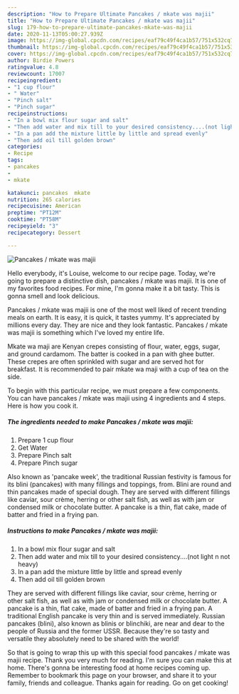 ```yaml
---
description: "How to Prepare Ultimate Pancakes / mkate was majii"
title: "How to Prepare Ultimate Pancakes / mkate was majii"
slug: 179-how-to-prepare-ultimate-pancakes-mkate-was-majii
date: 2020-11-13T05:00:27.939Z
image: https://img-global.cpcdn.com/recipes/eaf79c49f4ca1b57/751x532cq70/pancakes-mkate-was-majii-recipe-main-photo.jpg
thumbnail: https://img-global.cpcdn.com/recipes/eaf79c49f4ca1b57/751x532cq70/pancakes-mkate-was-majii-recipe-main-photo.jpg
cover: https://img-global.cpcdn.com/recipes/eaf79c49f4ca1b57/751x532cq70/pancakes-mkate-was-majii-recipe-main-photo.jpg
author: Birdie Powers
ratingvalue: 4.8
reviewcount: 17007
recipeingredient:
- "1 cup flour"
- " Water"
- "Pinch salt"
- "Pinch sugar"
recipeinstructions:
- "In a bowl mix flour sugar and salt"
- "Then add water and mix till to your desired consistency....(not light n not heavy)"
- "In a pan add the mixture little by little and spread evenly"
- "Then add oil till golden brown"
categories:
- Recipe
tags:
- pancakes
- 
- mkate

katakunci: pancakes  mkate 
nutrition: 265 calories
recipecuisine: American
preptime: "PT12M"
cooktime: "PT58M"
recipeyield: "3"
recipecategory: Dessert

---
```



![Pancakes / mkate was majii](https://img-global.cpcdn.com/recipes/eaf79c49f4ca1b57/751x532cq70/pancakes-mkate-was-majii-recipe-main-photo.jpg)

Hello everybody, it's Louise, welcome to our recipe page. Today, we're going to prepare a distinctive dish, pancakes / mkate was majii. It is one of my favorites food recipes. For mine, I'm gonna make it a bit tasty. This is gonna smell and look delicious.

Pancakes / mkate was majii is one of the most well liked of recent trending meals on earth. It is easy, it is quick, it tastes yummy. It's appreciated by millions every day. They are nice and they look fantastic. Pancakes / mkate was majii is something which I've loved my entire life.

Mkate wa maji are Kenyan crepes consisting of flour, water, eggs, sugar, and ground cardamom. The batter is cooked in a pan with ghee butter. These crepes are often sprinkled with sugar and are served hot for breakfast. It is recommended to pair mkate wa maji with a cup of tea on the side.


To begin with this particular recipe, we must prepare a few components. You can have pancakes / mkate was majii using 4 ingredients and 4 steps. Here is how you cook it.

<!--inarticleads1-->

##### The ingredients needed to make Pancakes / mkate was majii:

1. Prepare 1 cup flour
1. Get  Water
1. Prepare Pinch salt
1. Prepare Pinch sugar


Also known as &#39;pancake week&#39;, the traditional Russian festivity is famous for its blini (pancakes) with many fillings and toppings, from. Blini are round and thin pancakes made of special dough. They are served with different fillings like caviar, sour crème, herring or other salt fish, as well as with jam or condensed milk or chocolate butter. A pancake is a thin, flat cake, made of batter and fried in a frying pan. 

<!--inarticleads2-->

##### Instructions to make Pancakes / mkate was majii:

1. In a bowl mix flour sugar and salt
1. Then add water and mix till to your desired consistency....(not light n not heavy)
1. In a pan add the mixture little by little and spread evenly
1. Then add oil till golden brown


They are served with different fillings like caviar, sour crème, herring or other salt fish, as well as with jam or condensed milk or chocolate butter. A pancake is a thin, flat cake, made of batter and fried in a frying pan. A traditional English pancake is very thin and is served immediately. Russian pancakes (blini), also known as blinis or blinchiki, are near and dear to the people of Russia and the former USSR. Because they&#39;re so tasty and versatile they absolutely need to be shared with the world! 

So that is going to wrap this up with this special food pancakes / mkate was majii recipe. Thank you very much for reading. I'm sure you can make this at home. There's gonna be interesting food at home recipes coming up. Remember to bookmark this page on your browser, and share it to your family, friends and colleague. Thanks again for reading. Go on get cooking!
